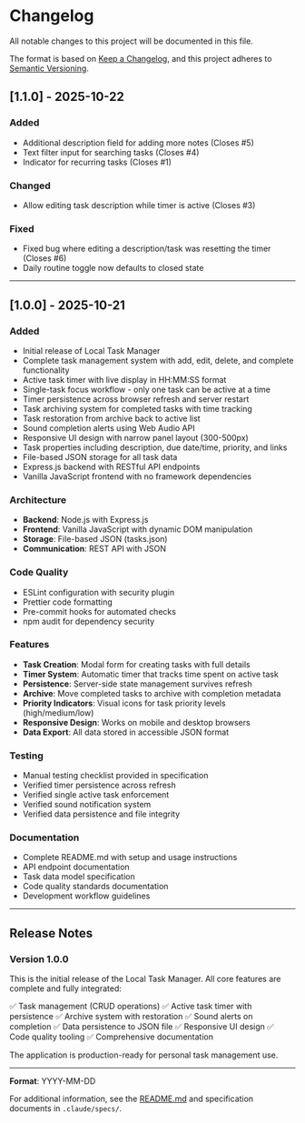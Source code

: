 # Changelog

All notable changes to this project will be documented in this file.

The format is based on [Keep a Changelog](https://keepachangelog.com/en/1.0.0/),
and this project adheres to [Semantic Versioning](https://semver.org/spec/v2.0.0.html).

## [1.1.0] - 2025-10-22

### Added

- Additional description field for adding more notes (Closes #5)
- Text filter input for searching tasks (Closes #4)
- Indicator for recurring tasks (Closes #1)

### Changed

- Allow editing task description while timer is active (Closes #3)

### Fixed

- Fixed bug where editing a description/task was resetting the timer (Closes #6)
- Daily routine toggle now defaults to closed state

---

## [1.0.0] - 2025-10-21

### Added

- Initial release of Local Task Manager
- Complete task management system with add, edit, delete, and complete functionality
- Active task timer with live display in HH:MM:SS format
- Single-task focus workflow - only one task can be active at a time
- Timer persistence across browser refresh and server restart
- Task archiving system for completed tasks with time tracking
- Task restoration from archive back to active list
- Sound completion alerts using Web Audio API
- Responsive UI design with narrow panel layout (300-500px)
- Task properties including description, due date/time, priority, and links
- File-based JSON storage for all task data
- Express.js backend with RESTful API endpoints
- Vanilla JavaScript frontend with no framework dependencies

### Architecture

- **Backend**: Node.js with Express.js
- **Frontend**: Vanilla JavaScript with dynamic DOM manipulation
- **Storage**: File-based JSON (tasks.json)
- **Communication**: REST API with JSON

### Code Quality

- ESLint configuration with security plugin
- Prettier code formatting
- Pre-commit hooks for automated checks
- npm audit for dependency security

### Features

- **Task Creation**: Modal form for creating tasks with full details
- **Timer System**: Automatic timer that tracks time spent on active task
- **Persistence**: Server-side state management survives refresh
- **Archive**: Move completed tasks to archive with completion metadata
- **Priority Indicators**: Visual icons for task priority levels (high/medium/low)
- **Responsive Design**: Works on mobile and desktop browsers
- **Data Export**: All data stored in accessible JSON format

### Testing

- Manual testing checklist provided in specification
- Verified timer persistence across refresh
- Verified single active task enforcement
- Verified sound notification system
- Verified data persistence and file integrity

### Documentation

- Complete README.md with setup and usage instructions
- API endpoint documentation
- Task data model specification
- Code quality standards documentation
- Development workflow guidelines

---

## Release Notes

### Version 1.0.0

This is the initial release of the Local Task Manager. All core features are complete and fully integrated:

✅ Task management (CRUD operations)
✅ Active task timer with persistence
✅ Archive system with restoration
✅ Sound alerts on completion
✅ Data persistence to JSON file
✅ Responsive UI design
✅ Code quality tooling
✅ Comprehensive documentation

The application is production-ready for personal task management use.

---

**Format**: YYYY-MM-DD

For additional information, see the [README.md](README.md) and specification documents in `.claude/specs/`.
